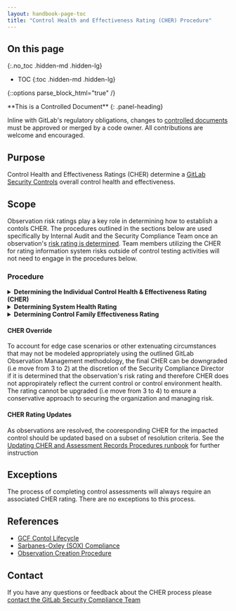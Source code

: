 ```yaml
---
layout: handbook-page-toc
title: "Control Health and Effectiveness Rating (CHER) Procedure"
---
```


## On this page
{:.no_toc .hidden-md .hidden-lg}

- TOC
{:toc .hidden-md .hidden-lg}

{::options parse_block_html="true" /}

<div class="panel panel-gitlab-orange">
**This is a Controlled Document**
{: .panel-heading}
<div class="panel-body">

Inline with GitLab's regulatory obligations, changes to [controlled documents](https://about.gitlab.com/handbook/engineering/security/controlled-document-procedure.html) must be approved or merged by a code owner. All contributions are welcome and encouraged. 

</div>
</div>

## Purpose

Control Health and Effectiveness Ratings (CHER) determine a [GitLab Security Controls](https://about.gitlab.com/handbook/engineering/security/security-assurance/security-compliance/sec-controls.html) overall control health and effectiveness. 

## Scope

Observation risk ratings play a key role in determining how to establish a contols CHER. The procedures outlined in the sections below are used specifically by Internal Audit and the Security Compliance Team once an observation's [risk rating is determined](https://about.gitlab.com/handbook/engineering/security/security-assurance/observation-management-procedure.html). Team members utilizing the CHER for rating information system risks outside of control testing activities will not need to engage in the procedures below.

### Procedure

<details markdown="1">

<summary><b>Determining the Individual Control Health & Effectiveness Rating (CHER)</b>
</summary>

#### Risk rating and determinig effectiveness

The importance of risk rating each control observations comes into play when making a final determination on how to establish a control's Control Health & Effectiveness Rating (CHER). CHER ratings on a sliding scale outside of the typical effective/ineffective rating used for compliance, allow for clearer communication and prioritization with broader audiences outside of compliance functions and allows non-compliance stakeholders the ability to view how observations impact the control environment.

CHER provides a qualitative value of a control's effectiveness that is used as an input for various processes within the Risk Management Program. When needing to report to management, these quantitative values are translated to qualitative terms: Fully Effective, Substantially Effective, Partially Effective, Largely Ineffective, Ineffective. Refer to the CHER Quantitative vs. Qualitative Terms and Definitions Table below for a mapping of CHER to it's definition and the related qualitative term and definition. Use the rating determined by completing the observation risk rating with likelihood and impact scores and applying that risk rating into the table below (i.e if a control has 1 low risk observation per the Observation Risk Rating table, the CHER for that control would be a 2 (Substantially Effective)).

##### CHER Quantitative vs. Qualitative Terms and Definitions (For individual controls)

<style type="text/css">
.tg  {border-collapse:collapse;border-spacing:0;}
.tg td{border-color:black;border-style:solid;border-width:1px;font-family:Arial, sans-serif;font-size:14px;
  overflow:hidden;padding:10px 5px;word-break:normal;}
.tg th{border-color:black;border-style:solid;border-width:1px;font-family:Arial, sans-serif;font-size:14px;
  font-weight:normal;overflow:hidden;padding:10px 5px;word-break:normal;}
.tg .tg-cly1{text-align:left;vertical-align:middle}
.tg .tg-wa1i{font-weight:bold;text-align:center;vertical-align:middle}
.tg .tg-obmi{background-color:#D9EAD3;text-align:center;vertical-align:middle}
.tg .tg-w80k{background-color:#B4A7D6;text-align:center;vertical-align:middle}
.tg .tg-yfns{background-color:#F4CCCC;text-align:center;vertical-align:middle}
.tg .tg-qjco{background-color:#FCE5CD;text-align:center;vertical-align:middle}
.tg .tg-0lax{text-align:left;vertical-align:top}
</style>
<table class="tg">
<thead>
  <tr>
    <th class="tg-wa1i"><span style="font-weight:bold">Quantitative Value</span></th>
    <th class="tg-wa1i"><span style="font-weight:bold">Quantitative Definition</span></th>
    <th class="tg-wa1i"><span style="font-weight:bold">CHER Qualitative Term</span></th>
    <th class="tg-wa1i"><span style="font-weight:bold">Qualitative Definition</span></th>
  </tr>
</thead>
<tbody>
  <tr>
    <td class="tg-obmi"><span style="background-color:#D9EAD3">1</span></td>
    <td class="tg-cly1">The control has no outstanding HIGH, MODERATE, or LOW risk observations open.</td>
    <td class="tg-obmi"><span style="background-color:#D9EAD3">Fully Effective</span></td>
    <td class="tg-cly1">Nothing more to be done except review and monitor existing controls. Controls are well designed for the risk, and address the root causes. Management believes they are effective and reliable at all times.</td>
  </tr>
  <tr>
    <td class="tg-obmi"><span style="background-color:#D9EAD3">2</span></td>
    <td class="tg-cly1">There are no outstanding HIGH or MODERATE risk observations associated with the control, but there are some LOW risk observations that are open</td>
    <td class="tg-obmi"><span style="background-color:#D9EAD3">Substantially Effective</span></td>
    <td class="tg-cly1">Most controls are designed correctly and in place and effective. Some more work to be done to improve operating effectiveness or there are doubts about operational effectiveness and consistent reliability.</td>
  </tr>
  <tr>
    <td class="tg-qjco"><span style="background-color:#FCE5CD">3</span></td>
    <td class="tg-cly1">There are no outstanding HIGH risk observations associated with the control, but there is a single open MODERATE (below 9 rating) risk observation and any number of LOW risk observations.</td>
    <td class="tg-qjco"><span style="background-color:#FCE5CD">Partially Effective</span></td>
    <td class="tg-cly1">Design of controls is largely correct and they treat most of the root causes of the risk, however they are not currently operating very effectively.</td>
  </tr>
  <tr>
    <td class="tg-qjco"><span style="background-color:#FCE5CD">4</span></td>
    <td class="tg-0lax"><span style="font-style:normal">There are no outstanding HIGH risk observations associated with the control, but there are </span><span style="font-weight:bold;font-style:normal">multiple</span><span style="font-style:normal"> open MODERATE (below 9 rating) risk observations OR a </span><span style="font-weight:bold;font-style:normal">single</span><span style="font-style:normal"> open MODERATE risk observation with a 9 rating. There can be any number of LOW risk observations.</span></td>
    <td class="tg-qjco"><span style="background-color:#FCE5CD">Largely Ineffective</span></td>
    <td class="tg-cly1">Significant control gaps. Either controls do not treat root causes or they do not operate at all effectively.</td>
  </tr>
  <tr>
    <td class="tg-yfns"><span style="background-color:#F4CCCC">5</span></td>
    <td class="tg-cly1">There are outstanding HIGH risk observations associated with the control.</td>
    <td class="tg-yfns"><span style="background-color:#F4CCCC">Ineffective</span></td>
    <td class="tg-cly1">Practically no credible control. Management has almost no confidence that any degree of control is being achieved due to poor control design or very limited operational effectiveness.</td>
  </tr>
  <tr>
    <td class="tg-w80k"><span style="background-color:#B4A7D6">0</span></td>
    <td class="tg-cly1">The control is not yet implemented.</td>
    <td class="tg-w80k"><span style="background-color:#B4A7D6">Control Not Implemented</span></td>
    <td class="tg-cly1">Control is not implemented and this is expected. This is different from a control gap because of the awareness around the control and the intentional exclusion of the control from being a key control in the environment. There are other sufficient controls to secure the environment in place.</td>
  </tr>
</tbody>
</table>
</details>

<details markdown="1">

<summary><b>Determining System Health Rating</b>
</summary>

#### Quantitative vs. Qualitative Terms and Definitions

CHER is assigned on a control by control basis but in instances where we want to report on system health, the ratio of high risk observations to the number of applicable controls that were assessed against the system is determined. That ratio is used to determine the system health rating from the following table: 

<style type="text/css">
.tg  {border-collapse:collapse;border-spacing:0;}
.tg td{border-color:black;border-style:solid;border-width:1px;font-family:Arial, sans-serif;font-size:14px;
  overflow:hidden;padding:10px 5px;word-break:normal;}
.tg th{border-color:black;border-style:solid;border-width:1px;font-family:Arial, sans-serif;font-size:14px;
  font-weight:normal;overflow:hidden;padding:10px 5px;word-break:normal;}
.tg .tg-cly1{text-align:left;vertical-align:middle}
.tg .tg-wa1i{font-weight:bold;text-align:center;vertical-align:middle}
.tg .tg-obmi{background-color:#D9EAD3;text-align:center;vertical-align:middle}
.tg .tg-yfns{background-color:#F4CCCC;text-align:center;vertical-align:middle}
.tg .tg-qjco{background-color:#FCE5CD;text-align:center;vertical-align:middle}
</style>
<table class="tg">
<thead>
  <tr>
    <th class="tg-wa1i"><span style="font-weight:bold">Ratio of CHER rating to applicable controls assessed</span></th>
    <th class="tg-wa1i"><span style="font-weight:bold">System Health Rating Value</span></th>
  </tr>
</thead>
<tbody>
  <tr>
    <td class="tg-obmi"><span style="background-color:#D9EAD3">Between 0% and 5% of controls = CHER 2,3,4,5,0</span></td>
    <td class="tg-obmi"><span style="background-color:#D9EAD3">1</span></td>
  </tr>
  <tr>
    <td class="tg-obmi"><span style="background-color:#D9EAD3">Between 5% and 35% of controls = CHER 2,3,4,5,0</span></td>
    <td class="tg-obmi"><span style="background-color:#D9EAD3">2</span></td>
  </tr>
  <tr>
    <td class="tg-qjco"><span style="background-color:#FCE5CD">Greater than 35% up to 65% of controls = CHER 2,3,4,5,0</span></td>
    <td class="tg-qjco"><span style="background-color:#FCE5CD">3</span></td>
  </tr>
  <tr>
    <td class="tg-qjco"><span style="background-color:#FCE5CD">Greater than 65% up to 85% of controls = CHER 2,3,4,5,0</span></td>
    <td class="tg-qjco"><span style="background-color:#FCE5CD">4</span></td>
  </tr>
  <tr>
    <td class="tg-yfns"><span style="background-color:#F4CCCC">Greater than 85% of controls = CHER 2,3,4,5,0</span></td>
    <td class="tg-yfns"><span style="background-color:#F4CCCC">5</span></td>
  </tr>
</tbody>
</table>

Refer to the System Effectiveness Rating Table below for a mapping of averaged CHERs to the qualitative term and definition that can be used to report on system health/effectiveness. Note that when using this table the final average of CHER values should be rounded **up** to the nearest quantitative value to determine the CHER for the system (i.e if average of all CHER's equals 2.3, the final CHER for the system would be rounded up to a 3)

##### System Health Rating Table

<style type="text/css">
.tg  {border-collapse:collapse;border-spacing:0;}
.tg td{border-color:black;border-style:solid;border-width:1px;font-family:Arial, sans-serif;font-size:14px;
  overflow:hidden;padding:10px 5px;word-break:normal;}
.tg th{border-color:black;border-style:solid;border-width:1px;font-family:Arial, sans-serif;font-size:14px;
  font-weight:normal;overflow:hidden;padding:10px 5px;word-break:normal;}
.tg .tg-cly1{text-align:left;vertical-align:middle}
.tg .tg-wa1i{font-weight:bold;text-align:center;vertical-align:middle}
.tg .tg-obmi{background-color:#D9EAD3;text-align:center;vertical-align:middle}
.tg .tg-yfns{background-color:#F4CCCC;text-align:center;vertical-align:middle}
.tg .tg-qjco{background-color:#FCE5CD;text-align:center;vertical-align:middle}
</style>
<table class="tg">
<thead>
  <tr>
    <th class="tg-wa1i"><span style="font-weight:bold">System Health Rating Value</span></th>
    <th class="tg-wa1i"><span style="font-weight:bold">System Health Rating Qualitative Term</span></th>
    <th class="tg-wa1i"><span style="font-weight:bold">Qualitative Definition</span></th>
  </tr>
</thead>
<tbody>
  <tr>
    <td class="tg-obmi"><span style="background-color:#D9EAD3">1</span></td>
    <td class="tg-obmi"><span style="background-color:#D9EAD3">Fully Effective</span></td>
    <td class="tg-cly1">Nothing more to be done except review and monitor the existing controls. Controls are well designed for the risk, and address the root causes. Management believes they are effective and reliable at all times.</td>
  </tr>
  <tr>
    <td class="tg-obmi"><span style="background-color:#D9EAD3">2</span></td>
    <td class="tg-obmi"><span style="background-color:#D9EAD3">Substantially Effective</span></td>
    <td class="tg-cly1">Most controls are designed correctly and are in place and effective. Some more work to be done to improve operating effectiveness or management has doubts about operational effectiveness and reliability.</td>
  </tr>
  <tr>
    <td class="tg-qjco"><span style="background-color:#FCE5CD">3</span></td>
    <td class="tg-qjco"><span style="background-color:#FCE5CD">Partially Effective</span></td>
    <td class="tg-cly1">While the design of controls may be largely correct in that they treat most of the root causes of the risk, they are not currently operating very effectively.</td>
  </tr>
  <tr>
    <td class="tg-qjco"><span style="background-color:#FCE5CD">4</span></td>
    <td class="tg-qjco"><span style="background-color:#FCE5CD">Largely Ineffective</span></td>
    <td class="tg-cly1">Significant control gaps. Either controls do not treat root causes or they do not operate at all effectively.</td>
  </tr>
  <tr>
    <td class="tg-yfns"><span style="background-color:#F4CCCC">5</span></td>
    <td class="tg-yfns"><span style="background-color:#F4CCCC">Ineffective</span></td>
    <td class="tg-cly1">Virtually no credible control. Management has no confidence that any degree of control is being achieved due to poor control design or very limited operational effectiveness.</td>
  </tr>
</tbody>
</table>
</details>

<details markdown="1">

<summary><b>Determining Control Family Effectiveness Rating</b>
</summary>

#### Quantitative vs. Qualitative Terms and Definitions

CHER is assigned on a control by control basis but in instances where we want to report on control family effectiveness, the CHER for each of the individual underlying controls in a control family can be averaged to provide a more holistic view. Refer to the Control Family Effectiveness Rating Table below for a mapping of averaged CHERs to the qualitative term and definition that can be used to report on control family health/effectiveness. Note that when using this table the final average of CHER values should be rounded **up** to the nearest quantitative value to determine the CHER for the control family (i.e if average of all CHER's equals 2.3, the final CHER for the control family would be rounded up to a 3).

##### Control Family Effectiveness Rating Table

<style type="text/css">
.tg  {border-collapse:collapse;border-spacing:0;}
.tg td{border-color:black;border-style:solid;border-width:1px;font-family:Arial, sans-serif;font-size:14px;
  overflow:hidden;padding:10px 5px;word-break:normal;}
.tg th{border-color:black;border-style:solid;border-width:1px;font-family:Arial, sans-serif;font-size:14px;
  font-weight:normal;overflow:hidden;padding:10px 5px;word-break:normal;}
.tg .tg-cly1{text-align:left;vertical-align:middle}
.tg .tg-wa1i{font-weight:bold;text-align:center;vertical-align:middle}
.tg .tg-obmi{background-color:#D9EAD3;text-align:center;vertical-align:middle}
.tg .tg-yfns{background-color:#F4CCCC;text-align:center;vertical-align:middle}
.tg .tg-qjco{background-color:#FCE5CD;text-align:center;vertical-align:middle}
</style>
<table class="tg">
<thead>
  <tr>
    <th class="tg-wa1i"><span style="font-weight:bold">Quantitative Value</span></th>
    <th class="tg-wa1i"><span style="font-weight:bold">Control Family Effectiveness Rating Qualitative Term</span></th>
    <th class="tg-wa1i"><span style="font-weight:bold">Qualitative Definition</span></th>
  </tr>
</thead>
<tbody>
  <tr>
    <td class="tg-obmi"><span style="background-color:#D9EAD3">1</span></td>
    <td class="tg-obmi"><span style="background-color:#D9EAD3">Fully Effective</span></td>
    <td class="tg-cly1">Nothing more to be done except review and monitor the existing controls. Controls are well designed for the risk, and address the root causes. Management believes they are effective and reliable at all times.</td>
  </tr>
  <tr>
    <td class="tg-obmi"><span style="background-color:#D9EAD3">2</span></td>
    <td class="tg-obmi"><span style="background-color:#D9EAD3">Substantially Effective</span></td>
    <td class="tg-cly1">Most controls are designed correctly and are in place and effective. Some more work to be done to improve operating effectiveness or management has doubts about operational effectiveness and reliability.</td>
  </tr>
  <tr>
    <td class="tg-qjco"><span style="background-color:#FCE5CD">3</span></td>
    <td class="tg-qjco"><span style="background-color:#FCE5CD">Partially Effective</span></td>
    <td class="tg-cly1">While the design of controls may be largely correct in that they treat most of the root causes of the risk, they are not currently operating very effectively.</td>
  </tr>
  <tr>
    <td class="tg-qjco"><span style="background-color:#FCE5CD">4</span></td>
    <td class="tg-qjco"><span style="background-color:#FCE5CD">Largely Ineffective</span></td>
    <td class="tg-cly1">Significant control gaps. Either controls do not treat root causes or they do not operate at all effectively.</td>
  </tr>
  <tr>
    <td class="tg-yfns"><span style="background-color:#F4CCCC">5</span></td>
    <td class="tg-yfns"><span style="background-color:#F4CCCC">Ineffective</span></td>
    <td class="tg-cly1">Virtually no credible control. Management has no confidence that any degree of control is being achieved due to poor control design or very limited operational effectiveness.</td>
  </tr>
</tbody>
</table>
</details>

#### CHER Override

To account for edge case scenarios or other extenuating circumstances that may not be modeled appropriately using the outlined GitLab Observation Management methodology, the final CHER can be downgraded (i.e move from 3 to 2) at the discretion of the Security Compliance Director if it is determined that the observation's risk rating and therefore CHER does not appropirately reflect the current control or control environment health. The rating cannot be upgraded (i.e move from 3 to 4) to ensure a conservative approach to securing the organization and managing risk.

#### CHER Rating Updates

As observations are resolved, the cooresponding CHER for the impacted control should be updated based on a subset of resolution criteria. See the [Updating CHER and Assessment Records Procedures runbook](https://gitlab.com/gitlab-com/gl-security/security-assurance/sec-compliance/observation-management/-/blob/master/Updating%20CHER%20and%20Assessment%20Records.md) for further instruction

## Exceptions

The process of completing control assessments will always require an associated CHER rating. There are no exceptions to this process.

## References

- [GCF Contol Lifecycle](/handbook/engineering/security/security-assurance/security-compliance/security-control-lifecycle.html#)
- [Sarbanes-Oxley (SOX) Compliance](/handbook/internal-audit/sarbanes-oxley/)
- [Observation Creation Procedure](https://about.gitlab.com/handbook/engineering/security/security-assurance/observation-management-procedure.html)

## Contact

If you have any questions or feedback about the CHER process please [contact the GitLab Security Compliance Team](https://about.gitlab.com/handbook/engineering/security/security-assurance/security-compliance/)
